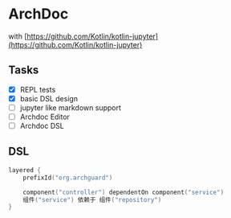 # ArchDoc

with [https://github.com/Kotlin/kotlin-jupyter](https://github.com/Kotlin/kotlin-jupyter)

## Tasks


- [x] REPL tests
- [x] basic DSL design
- [ ] jupyter like markdown support
- [ ] Archdoc Editor
- [ ] Archdoc DSL

## DSL

```kotlin
layered {
    prefixId("org.archguard")

    component("controller") dependentOn component("service")
    组件("service") 依赖于 组件("repository")
}
```


